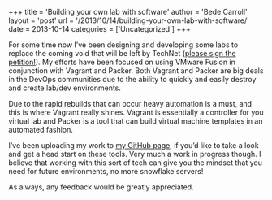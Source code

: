 +++
title = 'Building your own lab with software'
author = 'Bede Carroll'
layout = 'post'
url = '/2013/10/14/building-your-own-lab-with-software/'
date = 2013-10-14
categories = ['Uncategorized']
+++

For some time now I’ve been designing and developing some labs to replace the
coming void that will be left by TechNet ([please sign the petition!][1]).
My efforts have been focused on using VMware Fusion in conjunction with
Vagrant and Packer. Both Vagrant and Packer are big deals in the DevOps
communities due to the ability to quickly and easily destroy and create
lab/dev environments.

Due to the rapid rebuilds that can occur heavy automation is a must, and this
is where Vagrant really shines. Vagrant is essentially a controller for you
virtual lab and Packer is a tool that can build virtual machine templates in
an automated fashion.

I’ve been uploading my work to [my GitHub page][2], if you’d like to take a
look and get a head start on these tools. Very much a work in progress
though. I believe that working with this sort of tech can give you the
mindset that you need for future environments, no more snowflake servers!

As always, any feedback would be greatly appreciated.

[1]: https://www.change.org/petitions/continue-technet-or-create-an-affordable-alternative-to-msdn
[2]: https://github.com/bedecarroll
